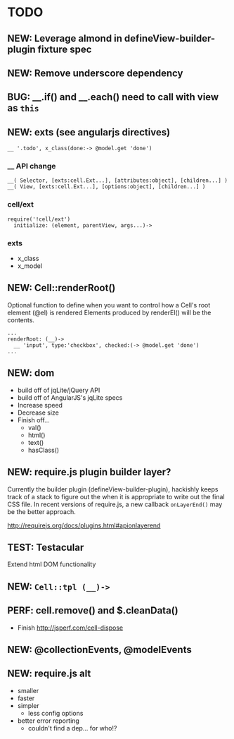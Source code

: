TODO
====

NEW: Leverage almond in defineView-builder-plugin fixture spec
--------------------------------------------------------------

NEW: Remove underscore dependency
---------------------------------

BUG: __.if() and __.each() need to call with view as `this`
-----------------------------------------------------------

NEW: exts (see angularjs directives)
-----------------------------------

    __ '.todo', x_class(done:-> @model.get 'done')

### __ API change

    __( Selector, [exts:cell.Ext...], [attributes:object], [children...] )
    __( View, [exts:cell.Ext...], [options:object], [children...] )

### cell/ext

    require('!cell/ext')
      initialize: (element, parentView, args...)->

### exts

- x_class
- x_model


NEW: Cell::renderRoot()
-----------------------

Optional function to define when you want to control how a Cell's root element (@el) is rendered
Elements produced by renderEl() will be the contents.

    ...
    renderRoot: (__)->
      __ 'input', type:'checkbox', checked:(-> @model.get 'done')
    ...


NEW: dom
--------

- build off of jqLite/jQuery API
- build off of AngularJS's jqLite specs
- Increase speed
- Decrease size
- Finish off...
  - val()
  - html()
  - text()
  - hasClass()

NEW: require.js plugin builder layer?
-------------------------------------

Currently the builder plugin (defineView-builder-plugin), hackishly keeps track of a stack to figure out the when it is appropriate to write out the final CSS file.
In recent versions of require.js, a new callback `onLayerEnd()` may be the better approach.

http://requirejs.org/docs/plugins.html#apionlayerend


TEST: Testacular
----------------


Extend html DOM functionality

NEW: `Cell::tpl (__)->`
-----------------------

PERF: cell.remove() and $.cleanData()
-------------------------------------

- Finish http://jsperf.com/cell-dispose

NEW: @collectionEvents, @modelEvents
-------------------------------------

NEW: require.js alt
-------------------

- smaller
- faster
- simpler
  - less config options
- better error reporting
  - couldn't find a dep... for who!?

